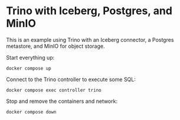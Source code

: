 # Trino with Iceberg, Postgres, and MinIO

This is an example using Trino with an Iceberg connector, a Postgres metastore, and MinIO for object storage.

Start everything up:
```shell
docker compose up
```

Connect to the Trino controller to execute some SQL:
```shell
docker compose exec controller trino
```

Stop and remove the containers and network:
```shell
docker compose down
```
